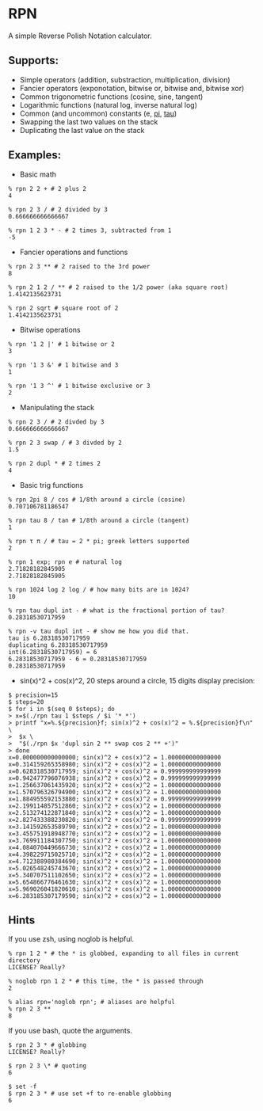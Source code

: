 RPN
===

A simple Reverse Polish Notation calculator.

Supports:
---------

* Simple operators (addition, substraction, multiplication, division)
* Fancier operators (exponotation, bitwise or, bitwise and, bitwise xor)
* Common trigonometric functions (cosine, sine, tangent)
* Logarithmic functions (natural log, inverse natural log)
* Common (and uncommon) constants (e, [pi][], [tau][])
* Swapping the last two values on the stack
* Duplicating the last value on the stack

Examples:
---------

* Basic math

```ShellSession
% rpn 2 2 + # 2 plus 2
4

% rpn 2 3 / # 2 divided by 3
0.666666666666667

% rpn 1 2 3 * - # 2 times 3, subtracted from 1
-5
```

* Fancier operations and functions

```ShellSession
% rpn 2 3 ** # 2 raised to the 3rd power
8

% rpn 2 1 2 / ** # 2 raised to the 1/2 power (aka square root)
1.4142135623731

% rpn 2 sqrt # square root of 2
1.4142135623731
```

* Bitwise operations

```ShellSession
% rpn '1 2 |' # 1 bitwise or 2
3

% rpn '1 3 &' # 1 bitwise and 3
1

% rpn '1 3 ^' # 1 bitwise exclusive or 3
2
```

* Manipulating the stack

```ShellSession
% rpn 2 3 / # 2 divded by 3
0.666666666666667

% rpn 2 3 swap / # 3 divded by 2
1.5

% rpn 2 dupl * # 2 times 2
4
```

* Basic trig functions

```ShellSession
% rpn 2pi 8 / cos # 1/8th around a circle (cosine)
0.707106781186547

% rpn tau 8 / tan # 1/8th around a circle (tangent)
1

% rpn τ π / # tau = 2 * pi; greek letters supported
2

% rpn 1 exp; rpn e # natural log
2.71828182845905
2.71828182845905

% rpn 1024 log 2 log / # how many bits are in 1024?
10

% rpn tau dupl int - # what is the fractional portion of tau?
0.28318530717959

% rpn -v tau dupl int - # show me how you did that.
tau is 6.28318530717959
duplicating 6.28318530717959
int(6.28318530717959) = 6
6.28318530717959 - 6 = 0.28318530717959
0.28318530717959
```

* sin(x)^2 + cos(x)^2, 20 steps around a circle, 15 digits display precision:
```ShellSession
$ precision=15
$ steps=20
$ for i in $(seq 0 $steps); do
> x=$(./rpn tau 1 $steps / $i '* *')
> printf "x=%.${precision}f; sin(x)^2 + cos(x)^2 = %.${precision}f\n" \
>  $x \
>  "$(./rpn $x 'dupl sin 2 ** swap cos 2 ** +')"
> done
x=0.000000000000000; sin(x)^2 + cos(x)^2 = 1.000000000000000
x=0.314159265358980; sin(x)^2 + cos(x)^2 = 1.000000000000000
x=0.628318530717959; sin(x)^2 + cos(x)^2 = 0.999999999999999
x=0.942477796076938; sin(x)^2 + cos(x)^2 = 0.999999999999999
x=1.256637061435920; sin(x)^2 + cos(x)^2 = 1.000000000000000
x=1.570796326794900; sin(x)^2 + cos(x)^2 = 1.000000000000000
x=1.884955592153880; sin(x)^2 + cos(x)^2 = 0.999999999999999
x=2.199114857512860; sin(x)^2 + cos(x)^2 = 1.000000000000000
x=2.513274122871840; sin(x)^2 + cos(x)^2 = 1.000000000000000
x=2.827433388230820; sin(x)^2 + cos(x)^2 = 0.999999999999999
x=3.141592653589790; sin(x)^2 + cos(x)^2 = 1.000000000000000
x=3.455751918948770; sin(x)^2 + cos(x)^2 = 1.000000000000000
x=3.769911184307750; sin(x)^2 + cos(x)^2 = 1.000000000000000
x=4.084070449666730; sin(x)^2 + cos(x)^2 = 1.000000000000000
x=4.398229715025710; sin(x)^2 + cos(x)^2 = 1.000000000000000
x=4.712388980384690; sin(x)^2 + cos(x)^2 = 1.000000000000000
x=5.026548245743670; sin(x)^2 + cos(x)^2 = 1.000000000000000
x=5.340707511102650; sin(x)^2 + cos(x)^2 = 1.000000000000000
x=5.654866776461630; sin(x)^2 + cos(x)^2 = 1.000000000000000
x=5.969026041820610; sin(x)^2 + cos(x)^2 = 1.000000000000000
x=6.283185307179590; sin(x)^2 + cos(x)^2 = 1.000000000000000
```

Hints
-----

If you use zsh, using noglob is helpful.

```ShellSession
% rpn 1 2 * # the * is globbed, expanding to all files in current directory
LICENSE? Really?

% noglob rpn 1 2 * # this time, the * is passed through
2

% alias rpn='noglob rpn'; # aliases are helpful
% rpn 2 3 **
8
```

If you use bash, quote the arguments.

```ShellSession
$ rpn 2 3 * # globbing
LICENSE? Really?

$ rpn 2 3 \* # quoting
6

$ set -f
$ rpn 2 3 * # use set +f to re-enable globbing
6
```

[pi]: http://www.math.utah.edu/~palais/pi.html "Pi is Wrong!"
[tau]: http://www.tauday.com "No, really, pi is wrong."
